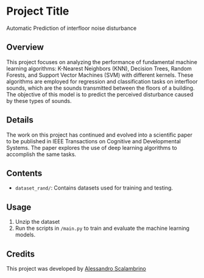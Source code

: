 # Project Title
Automatic Prediction of interfloor noise disturbance
## Overview
This project focuses on analyzing the performance of fundamental machine learning algorithms: K-Nearest Neighbors (KNN), Decision Trees, Random Forests, and Support Vector Machines (SVM) with different kernels. These algorithms are employed for regression and classification tasks on interfloor sounds, which are the sounds transmitted between the floors of a building. The objective of this model is to predict the perceived disturbance caused by these types of sounds. 

## Details
The work on this project has continued and evolved into a scientific paper to be published in IEEE Transactions on Cognitive and Developmental Systems. The paper explores the use of deep learning algorithms to accomplish the same tasks.

## Contents
- `dataset_rand/`: Contains datasets used for training and testing.


## Usage
1. Unzip the dataset
2. Run the scripts in `/main.py` to train and evaluate the machine learning models.

## Credits
This project was developed by [Alessandro Scalambrino](https://github.com/alessandro-scalambrino)
